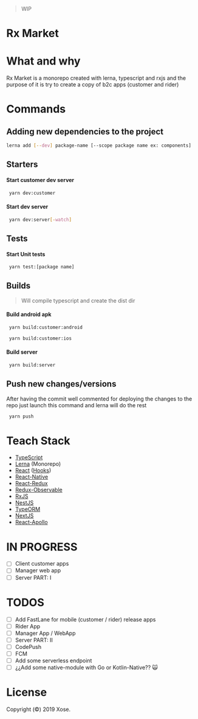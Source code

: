 > WIP

# Rx Market

# What and why

Rx Market is a monorepo created with lerna, typescript and rxjs and the purpose of it is try to create a copy of b2c apps (customer and rider)

# Commands

## Adding new dependencies to the project

```sh
lerna add [--dev] package-name [--scope package name ex: components]
```

## Starters

#### Start customer dev server

```sh
 yarn dev:customer
```

#### Start dev server

```sh
 yarn dev:server[-watch]
```

## Tests

#### Start Unit tests

```sh
 yarn test:[package name]
```

## Builds

> Will compile typescript and create the dist dir

#### Build android apk

```sh
 yarn build:customer:android
```

```sh
 yarn build:customer:ios
```

#### Build server

```sh
 yarn build:server
```

## Push new changes/versions

After having the commit well commented for deploying the changes to the repo just launch this command and lerna will do the rest

```sh
 yarn push
```

# Teach Stack

- [TypeScript](https://github.com/Microsoft/TypeScript)
- [Lerna](https://github.com/lerna/lerna) (Monorepo)
- [React](https://github.com/facebook/react) ([Hooks](https://reactjs.org/docs/hooks-intro.html))
- [React-Native](https://github.com/facebook/react-native)
- [React-Redux](https://github.com/reduxjs/react-redux)
- [Redux-Observable](https://github.com/redux-observable/redux-observable/)
- [RxJS](https://github.com/ReactiveX/RxJS)
- [NestJS](https://nestjs.com)
- [TypeORM](https://github.com/typeorm/typeorm)
- [NextJS](https://github.com/zeit/next.js)
- [React-Apollo](https://github.com/apollographql/react-apollo)

# IN PROGRESS

- [ ] Client customer apps
- [ ] Manager web app
- [ ] Server PART: I

# TODOS

- [ ] Add FastLane for mobile (customer / rider) release apps
- [ ] Rider App
- [ ] Manager App / WebApp
- [ ] Server PART: II
- [ ] CodePush
- [ ] FCM
- [ ] Add some serverless endpoint
- [ ] ¿¿Add some native-module with Go or Kotlin-Native?? 🙀

# License

Copyright (©) 2019 Xose.